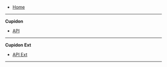 -    [Home](README)

---

**Cupidon**

-    [API](API)

---

**Cupidon Ext**

-    [API Ext](API-Ext)

---

